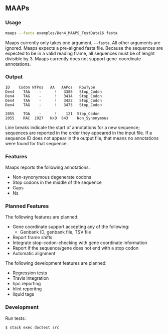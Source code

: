 MAAPs
------

### Usage
```bash
maaps --fasta examples/Den4_MAAPS_TestData16.fasta
```

Maaps currently only takes one argument, `--fasta`. All other arguments are ignored.
Maaps expects a pre-aligned fasta file. Because the sequences are expected to be in a valid reading frame, all sequences must be of lenght divisible by 3. 
Maaps currently does not support gene-coordinate annotations.

### Output
```
ID	  Codon	NTPos  	AA	 AAPos	 RowType
Den4	TAA	   -	  !	  3388	 Stop_Codon
Den4	TAG	   -	  !	  3414	 Stop_Codon
Den4	TAA	   -	  !	  3422	 Stop_Codon
Den4	TAG	   -	  !	  3473	 Stop_Codon

2055	TGA    -	  !    121	Stop_Codon
2055	RAC	 1927 	N/D  643	Non_Synonymous
```

Line breaks indicate the start of annotations for a new sequence; sequences are reported in the order they appeared in the input file.
If a sequence ID does not appear in the output file, that means no annotations were found for that sequence.

### Features

Maaps reports the following annotations: 

  * Non-synonymous degenerate codons
  * Stop codons in the middle of the sequence
  * Gaps
  * Ns

### Planned Features
The following features are planned:

  * Gene coordinate support accepting any of the following:
      * Genbank ID, genbank file, TSV file
  * Report frame shifts
  * Integrate stop-codon-checking with gene coordinate information
  * Report if the sequence/gene does not end with a stop codon
  * Automatic alignment

The following development features are planned:
  * Regression tests
  * Travis Integration
  * hpc reporting
  * hlint reporitng
  * liquid tags

### Development
Run tests:
```bash
$ stack exec doctest src
``` 
